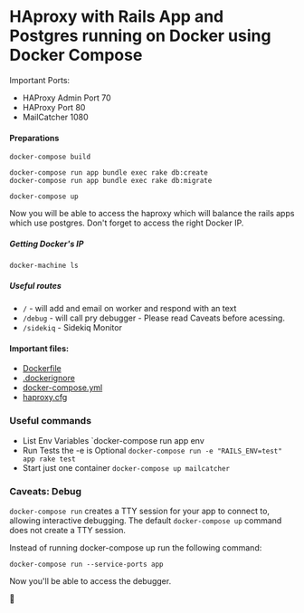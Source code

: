 # HAproxy with Rails App and Postgres running on Docker using Docker Compose

Important Ports:
* HAProxy Admin Port 70
* HAProxy Port 80
* MailCatcher 1080


#### Preparations
```shell
docker-compose build

docker-compose run app bundle exec rake db:create
docker-compose run app bundle exec rake db:migrate

docker-compose up
```

Now you will be able to access the haproxy which will balance the rails apps which use postgres.
Don't forget to access the right Docker IP.

##### Getting Docker's IP
`docker-machine ls`

##### Useful routes
* `/` - will add and email on worker and respond with an text
* `/debug` - will call pry debugger - Please read Caveats before acessing.
* `/sidekiq` - Sidekiq Monitor


#### Important files:

* [Dockerfile](https://github.com/scudelletti/haproxy_docker_rails_demo/blob/master/Dockerfile)
* [.dockerignore](https://github.com/scudelletti/haproxy_docker_rails_demo/blob/master/.dockerignore)
* [docker-compose.yml](https://github.com/scudelletti/haproxy_docker_rails_demo/blob/master/docker-compose.yml)
* [haproxy.cfg](https://github.com/scudelletti/haproxy_docker_rails_demo/blob/master/haproxy/haproxy.cfg)

### Useful commands

* List Env Variables `docker-compose run app env
* Run Tests the -e is Optional `docker-compose run -e "RAILS_ENV=test" app rake test`
* Start just one container `docker-compose up mailcatcher`

### Caveats: Debug

`docker-compose run` creates a TTY session for your app to connect to, allowing interactive debugging. The default `docker-compose up` command does not create a TTY session.

Instead of running docker-compose up run the following command:

`docker-compose run --service-ports app`

Now you'll be able to access the debugger.

:whale:
